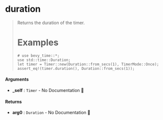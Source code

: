 # duration

>  Returns the duration of the timer.
>  # Examples
>  ```
>  # use bevy_time::*;
>  use std::time::Duration;
>  let timer = Timer::new(Duration::from_secs(1), TimerMode::Once);
>  assert_eq!(timer.duration(), Duration::from_secs(1));
>  ```

#### Arguments

- **\_self** : `Timer` \- No Documentation 🚧

#### Returns

- **arg0** : `Duration` \- No Documentation 🚧